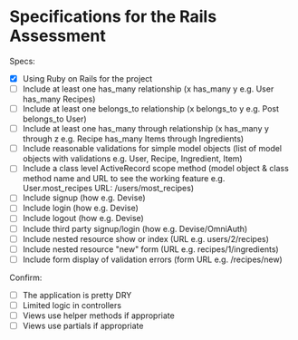 # Specifications for the Rails Assessment

Specs:
- [x] Using Ruby on Rails for the project
- [ ] Include at least one has_many relationship (x has_many y e.g. User has_many Recipes) 
- [ ] Include at least one belongs_to relationship (x belongs_to y e.g. Post belongs_to User)
- [ ] Include at least one has_many through relationship (x has_many y through z e.g. Recipe has_many Items through Ingredients)
- [ ] Include reasonable validations for simple model objects (list of model objects with validations e.g. User, Recipe, Ingredient, Item)
- [ ] Include a class level ActiveRecord scope method (model object & class method name and URL to see the working feature e.g. User.most_recipes URL: /users/most_recipes)
- [ ] Include signup (how e.g. Devise)
- [ ] Include login (how e.g. Devise)
- [ ] Include logout (how e.g. Devise)
- [ ] Include third party signup/login (how e.g. Devise/OmniAuth)
- [ ] Include nested resource show or index (URL e.g. users/2/recipes)
- [ ] Include nested resource "new" form (URL e.g. recipes/1/ingredients)
- [ ] Include form display of validation errors (form URL e.g. /recipes/new)

Confirm:
- [ ] The application is pretty DRY
- [ ] Limited logic in controllers
- [ ] Views use helper methods if appropriate
- [ ] Views use partials if appropriate
